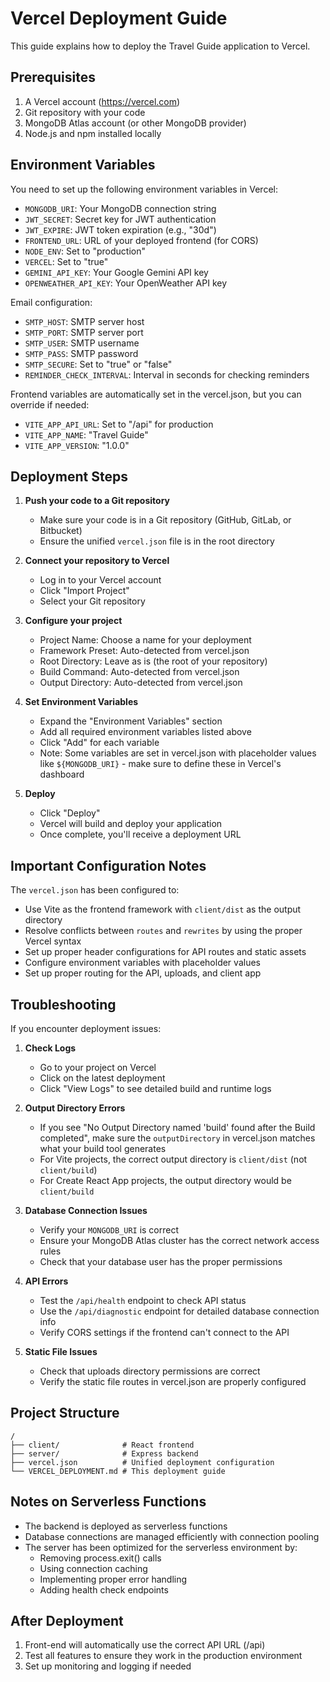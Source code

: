# Vercel Deployment Guide

This guide explains how to deploy the Travel Guide application to Vercel.

## Prerequisites

1. A Vercel account (https://vercel.com)
2. Git repository with your code
3. MongoDB Atlas account (or other MongoDB provider)
4. Node.js and npm installed locally

## Environment Variables

You need to set up the following environment variables in Vercel:

- `MONGODB_URI`: Your MongoDB connection string
- `JWT_SECRET`: Secret key for JWT authentication
- `JWT_EXPIRE`: JWT token expiration (e.g., "30d")
- `FRONTEND_URL`: URL of your deployed frontend (for CORS)
- `NODE_ENV`: Set to "production"
- `VERCEL`: Set to "true"
- `GEMINI_API_KEY`: Your Google Gemini API key
- `OPENWEATHER_API_KEY`: Your OpenWeather API key

Email configuration:
- `SMTP_HOST`: SMTP server host
- `SMTP_PORT`: SMTP server port
- `SMTP_USER`: SMTP username
- `SMTP_PASS`: SMTP password
- `SMTP_SECURE`: Set to "true" or "false"
- `REMINDER_CHECK_INTERVAL`: Interval in seconds for checking reminders

Frontend variables are automatically set in the vercel.json, but you can override if needed:
- `VITE_APP_API_URL`: Set to "/api" for production
- `VITE_APP_NAME`: "Travel Guide"
- `VITE_APP_VERSION`: "1.0.0"

## Deployment Steps

1. **Push your code to a Git repository**
   - Make sure your code is in a Git repository (GitHub, GitLab, or Bitbucket)
   - Ensure the unified `vercel.json` file is in the root directory

2. **Connect your repository to Vercel**
   - Log in to your Vercel account
   - Click "Import Project"
   - Select your Git repository

3. **Configure your project**
   - Project Name: Choose a name for your deployment
   - Framework Preset: Auto-detected from vercel.json
   - Root Directory: Leave as is (the root of your repository)
   - Build Command: Auto-detected from vercel.json
   - Output Directory: Auto-detected from vercel.json

4. **Set Environment Variables**
   - Expand the "Environment Variables" section
   - Add all required environment variables listed above
   - Click "Add" for each variable
   - Note: Some variables are set in vercel.json with placeholder values like `${MONGODB_URI}` - make sure to define these in Vercel's dashboard

5. **Deploy**
   - Click "Deploy"
   - Vercel will build and deploy your application
   - Once complete, you'll receive a deployment URL

## Important Configuration Notes

The `vercel.json` has been configured to:
- Use Vite as the frontend framework with `client/dist` as the output directory
- Resolve conflicts between `routes` and `rewrites` by using the proper Vercel syntax
- Set up proper header configurations for API routes and static assets
- Configure environment variables with placeholder values
- Set up proper routing for the API, uploads, and client app

## Troubleshooting

If you encounter deployment issues:

1. **Check Logs**
   - Go to your project on Vercel
   - Click on the latest deployment
   - Click "View Logs" to see detailed build and runtime logs

2. **Output Directory Errors**
   - If you see "No Output Directory named 'build' found after the Build completed", make sure the `outputDirectory` in vercel.json matches what your build tool generates
   - For Vite projects, the correct output directory is `client/dist` (not `client/build`)
   - For Create React App projects, the output directory would be `client/build`

3. **Database Connection Issues**
   - Verify your `MONGODB_URI` is correct
   - Ensure your MongoDB Atlas cluster has the correct network access rules
   - Check that your database user has the proper permissions

4. **API Errors**
   - Test the `/api/health` endpoint to check API status
   - Use the `/api/diagnostic` endpoint for detailed database connection info
   - Verify CORS settings if the frontend can't connect to the API

5. **Static File Issues**
   - Check that uploads directory permissions are correct
   - Verify the static file routes in vercel.json are properly configured

## Project Structure

```
/
├── client/              # React frontend
├── server/              # Express backend
├── vercel.json          # Unified deployment configuration
└── VERCEL_DEPLOYMENT.md # This deployment guide
```

## Notes on Serverless Functions

- The backend is deployed as serverless functions
- Database connections are managed efficiently with connection pooling
- The server has been optimized for the serverless environment by:
  - Removing process.exit() calls
  - Using connection caching
  - Implementing proper error handling
  - Adding health check endpoints

## After Deployment

1. Front-end will automatically use the correct API URL (/api)
2. Test all features to ensure they work in the production environment
3. Set up monitoring and logging if needed 